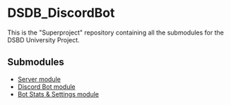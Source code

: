 # DSDB_DiscordBot
This is the "Superproject" repository containing all the submodules for the DSBD University Project.

## Submodules
- [Server module](https://github.com/claudi47/DSBD_Server)
- [Discord Bot module](https://github.com/claudi47/DSBD_Bot)
- [Bot Stats & Settings module](https://github.com/claudi47/DSBD_Stats_Settings)
